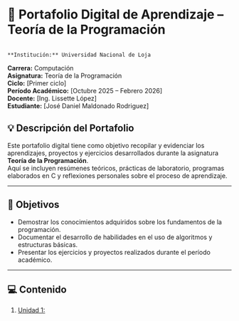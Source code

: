 # 📘 Portafolio Digital de Aprendizaje – Teoría de la Programación
                                                            **Institución:** Universidad Nacional de Loja  
**Carrera:** Computación  
**Asignatura:** Teoría de la Programación  
**Ciclo:** [Primer ciclo]  
**Período Académico:** [Octubre 2025 – Febrero 2026]  
**Docente:** [Ing. Lissette López]  
**Estudiante:** [José Daniel Maldonado Rodriguez]  



## 💡 **Descripción del Portafolio**

Este portafolio digital tiene como objetivo recopilar y evidenciar los aprendizajes, proyectos y ejercicios desarrollados durante la asignatura **Teoría de la Programación**.  
Aquí se incluyen resúmenes teóricos, prácticas de laboratorio, programas elaborados en C y reflexiones personales sobre el proceso de aprendizaje.

---

## 🧠 **Objetivos**

- Demostrar los conocimientos adquiridos sobre los fundamentos de la programación.  
- Documentar el desarrollo de habilidades en el uso de algoritmos y estructuras básicas.  
- Presentar los ejercicios y proyectos realizados durante el período académico.

---

## 💻 **Contenido**
1. [Unidad 1:](Unidad1.md)  
